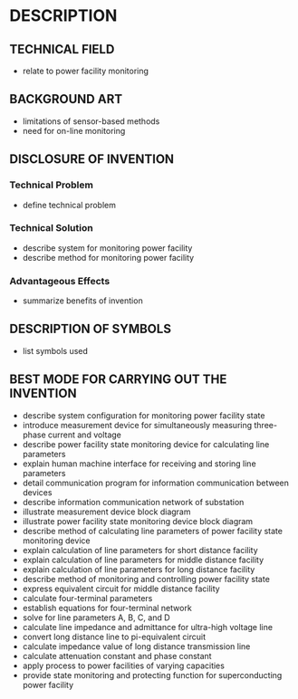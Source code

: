# DESCRIPTION

## TECHNICAL FIELD

- relate to power facility monitoring

## BACKGROUND ART

- limitations of sensor-based methods
- need for on-line monitoring

## DISCLOSURE OF INVENTION

### Technical Problem

- define technical problem

### Technical Solution

- describe system for monitoring power facility
- describe method for monitoring power facility

### Advantageous Effects

- summarize benefits of invention

## DESCRIPTION OF SYMBOLS

- list symbols used

## BEST MODE FOR CARRYING OUT THE INVENTION

- describe system configuration for monitoring power facility state
- introduce measurement device for simultaneously measuring three-phase current and voltage
- describe power facility state monitoring device for calculating line parameters
- explain human machine interface for receiving and storing line parameters
- detail communication program for information communication between devices
- describe information communication network of substation
- illustrate measurement device block diagram
- illustrate power facility state monitoring device block diagram
- describe method of calculating line parameters of power facility state monitoring device
- explain calculation of line parameters for short distance facility
- explain calculation of line parameters for middle distance facility
- explain calculation of line parameters for long distance facility
- describe method of monitoring and controlling power facility state
- express equivalent circuit for middle distance facility
- calculate four-terminal parameters
- establish equations for four-terminal network
- solve for line parameters A, B, C, and D
- calculate line impedance and admittance for ultra-high voltage line
- convert long distance line to pi-equivalent circuit
- calculate impedance value of long distance transmission line
- calculate attenuation constant and phase constant
- apply process to power facilities of varying capacities
- provide state monitoring and protecting function for superconducting power facility

